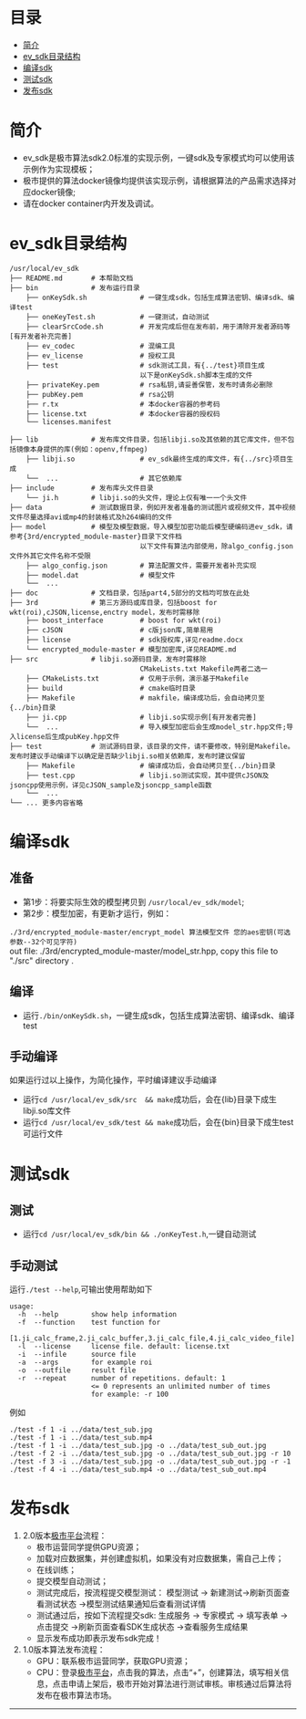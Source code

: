 # 目录
* [简介](#简介)
* [ev_sdk目录结构](#ev_sdk目录结构)
* [编译sdk](#编译sdk)
* [测试sdk](#测试sdk)
* [发布sdk](#发布sdk)

# 简介
* ev_sdk是极市算法sdk2.0标准的实现示例，一键sdk及专家模式均可以使用该示例作为实现模板；
* 极市提供的算法docker镜像均提供该实现示例，请根据算法的产品需求选择对应docker镜像;
* 请在docker container内开发及调试。

# ev_sdk目录结构

    /usr/local/ev_sdk
    ├── README.md       # 本帮助文档
    ├── bin             # 发布运行目录
        ├── onKeySdk.sh             # 一键生成sdk，包括生成算法密钥、编译sdk、编译test
    	├── oneKeyTest.sh           # 一键测试，自动测试
		├── clearSrcCode.sh         # 开发完成后但在发布前，用于清除开发者源码等[有开发者补充完善]
        ├── ev_codec                # 混编工具
        ├── ev_license              # 授权工具
        ├── test                    # sdk测试工具，有{../test}项目生成
                                    以下是onKeySdk.sh脚本生成的文件 
        ├── privateKey.pem          # rsa私钥,请妥善保管，发布时请务必删除
        ├── pubKey.pem              # rsa公钥
        ├── r.tx                    # 本docker容器的参考码
        ├── license.txt             # 本docker容器的授权码
        └── licenses.manifest	
		
    ├── lib             # 发布库文件目录，包括libji.so及其依赖的其它库文件，但不包括镜像本身提供的库(例如：openv,ffmpeg)
        ├── libji.so                # ev_sdk最终生成的库文件，有{../src}项目生成
        └──  ...                    # 其它依赖库 
    ├── include         # 发布库头文件目录
        └── ji.h        # libji.so的头文件，理论上仅有唯一一个头文件
    ├── data            # 测试数据目录，例如开发者准备的测试图片或视频文件，其中视频文件尽量选择avi或mp4的封装格式及h264编码的文件
    ├── model           # 模型及模型数据，导入模型加密功能后模型硬编码进ev_sdk，请参考{3rd/encrypted_module-master}目录下文件档
		                            以下文件有算法内部使用，除algo_config.json文件外其它文件名称不受限
        ├── algo_config.json        # 算法配置文件，需要开发者补充实现
        ├── model.dat               # 模型文件
        └──  ...           	         
    ├── doc             # 文档目录，包括part4,5部分的文档均可放在此处
    ├── 3rd             # 第三方源码或库目录，包括boost for wkt(roi),cJSON,license,enctry model，发布时需移除
        ├── boost_interface         # boost for wkt(roi)
        ├── cJSON                   # c版json库,简单易用
        ├── license                 # sdk授权库,详见readme.docx
        └── encrypted_module-master # 模型加密库,详见README.md	
	├── src             # libji.so源码目录，发布时需移除
		                            CMakeLists.txt Makefile两者二选一
        ├── CMakeLists.txt          # 仅用于示例，演示基于Makefile
        ├── build                   # cmake临时目录
        ├── Makefile                # makfile，编译成功后，会自动拷贝至{../bin}目录
        ├── ji.cpp                  # libji.so实现示例[有开发者完善]
        └──  ...                    # 导入模型加密后会生成model_str.hpp文件;导入license后生成pubKey.hpp文件
    ├── test            # 测试源码目录，该目录的文件，请不要修改，特别是Makefile。发布时建议手动编译下以确定是否缺少libji.so相关依赖库，发布时建议保留
        ├── Makefile                # 编译成功后，会自动拷贝至{../bin}目录
        ├── test.cpp                # libji.so测试实现，其中提供cJSON及jsoncpp使用示例，详见cJSON_sample及jsoncpp_sample函数
        └──  ...           
    └── ... 更多内容省略

# 编译sdk
## 准备
* 第1步：将要实际生效的模型拷贝到 `/usr/local/ev_sdk/model`;
* 第2步：模型加密，有更新才运行，例如：

 `./3rd/encrypted_module-master/encrypt_model 算法模型文件 您的aes密钥(可选参数--32个可见字符)`  
 out file: ./3rd/encrypted_module-master/model_str.hpp, copy this file to "./src" directory .
 
## 编译
* 运行`./bin/onKeySdk.sh`，一键生成sdk，包括生成算法密钥、编译sdk、编译test

## 手动编译
如果运行过以上操作，为简化操作，平时编译建议手动编译
 
* 运行`cd /usr/local/ev_sdk/src  && make`成功后，会在{lib}目录下成生libji.so库文件
* 运行`cd /usr/local/ev_sdk/test && make`成功后，会在{bin}目录下成生test可运行文件
 
# 测试sdk
## 测试
* 运行`cd /usr/local/ev_sdk/bin && ./onKeyTest.h`,一键自动测试

## 手动测试
 运行`./test --help`,可输出使用帮助如下
 
    usage:
      -h  --help        show help information
      -f  --function    test function for 
                        [1.ji_calc_frame,2.ji_calc_buffer,3.ji_calc_file,4.ji_calc_video_file]
      -l  --license     license file. default: license.txt
      -i  --infile      source file
      -a  --args        for example roi
      -o  --outfile     result file
      -r  --repeat      number of repetitions. default: 1
                        <= 0 represents an unlimited number of times
                        for example: -r 100

 例如

    ./test -f 1 -i ../data/test_sub.jpg
    ./test -f 1 -i ../data/test_sub.mp4
    ./test -f 1 -i ../data/test_sub.jpg -o ../data/test_sub_out.jpg
    ./test -f 2 -i ../data/test_sub.jpg -o ../data/test_sub_out.jpg -r 10
    ./test -f 3 -i ../data/test_sub.jpg -o ../data/test_sub_out.jpg -r -1
    ./test -f 4 -i ../data/test_sub.mp4 -o ../data/test_sub_out.mp4
	
# 发布sdk
1. 2.0版本[极市平台](http://amber.extremevision.com.cn)流程：
	* 极市运营同学提供GPU资源；
	* 加载对应数据集，并创建虚拟机，如果没有对应数据集，需自己上传；
	* 在线训练；
	* 提交模型自动测试；
	* 测试完成后，按流程提交模型测试：
		 模型测试 -> 新建测试->刷新页面查看测试状态 ->模型测试结果通知后查看测试详情
	* 测试通过后，按如下流程提交sdk:
		生成服务 -> 专家模式 -> 填写表单 -> 点击提交
		->刷新页面查看SDK生成状态 
		->查看服务生成结果
	* 显示发布成功即表示发布sdk完成！
2. 1.0版本算法发布流程：
	* GPU：联系极市运营同学，获取GPU资源；
	* CPU：登录[极市平台](http://amber.extremevision.com.cn)，点击我的算法，点击“+”，创建算法，填写相关信息，点击申请上架后，极市开始对算法进行测试审核。审核通过后算法将发布在极市算法市场。
	
---